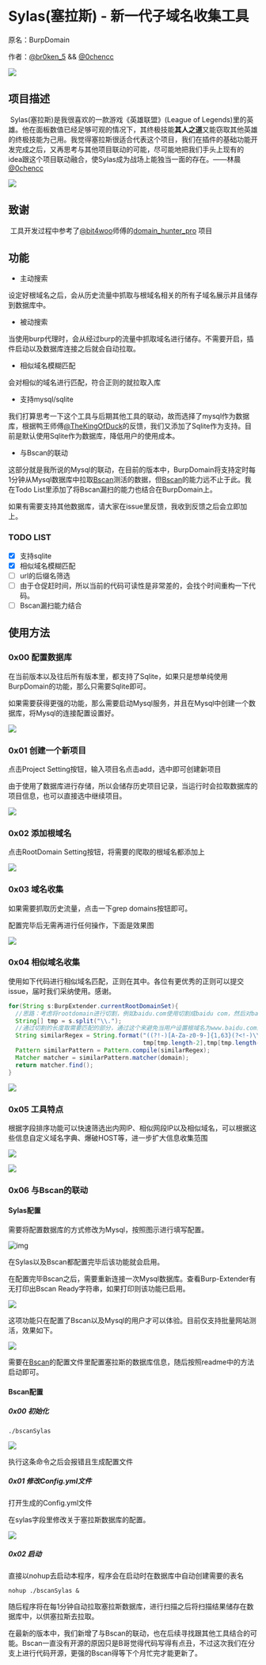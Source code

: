 # Sylas(塞拉斯) - 新一代子域名收集工具

原名：BurpDomain

作者：[@br0ken_5](https://github.com/broken5) && [@0chencc](https://github.com/0chencc)

![](img/index.png)

## 项目描述

​	Sylas(塞拉斯)是我很喜欢的一款游戏《英雄联盟》(League of Legends)里的英雄。他在面板数值已经足够可观的情况下，其终极技能**其人之道**又能窃取其他英雄的终极技能为己用。我觉得塞拉斯很适合代表这个项目，我们在插件的基础功能开发完成之后，又再思考与其他项目联动的可能，尽可能地把我们手头上现有的idea跟这个项目联动融合，使Sylas成为战场上能独当一面的存在。——林晨[@0chencc](https://github.com/0chencc)

![](img/Sylas.jpeg)

## 致谢

​	工具开发过程中参考了[@bit4woo](https://github.com/bit4woo)师傅的[domain_hunter_pro](https://github.com/bit4woo/domain_hunter_pro) 项目

## 功能

* 主动搜索

设定好根域名之后，会从历史流量中抓取与根域名相关的所有子域名展示并且储存到数据库中。

* 被动搜索

当使用burp代理时，会从经过burp的流量中抓取域名进行储存。不需要开启，插件启动以及数据库连接之后就会自动拉取。

* 相似域名模糊匹配

会对相似的域名进行匹配，符合正则的就拉取入库

* 支持mysql/sqlite

我们打算思考一下这个工具与后期其他工具的联动，故而选择了mysql作为数据库，根据鸭王师傅[@TheKingOfDuck](https://github.com/TheKingOfDuck)的反馈，我们又添加了Sqlite作为支持。目前是默认使用Sqlite作为数据库，降低用户的使用成本。

* 与Bscan的联动

这部分就是我所说的Mysql的联动，在目前的版本中，BurpDomain将支持定时每1分钟从Mysql数据库中拉取[Bscan](https://github.com/broken5/bscan/tree/sylas)测活的数据，但[Bscan](https://github.com/broken5/bscan/tree/sylas)的能力远不止于此。我在Todo List里添加了将Bscan漏扫的能力也结合在BurpDomain上。

如果有需要支持其他数据库，请大家在issue里反馈，我收到反馈之后会立即加上。

### TODO LIST

- [x] 支持sqlite
- [x] 相似域名模糊匹配
- [ ] url的后缀名筛选
- [ ] 由于仓促赶时间，所以当前的代码可读性是非常差的，会找个时间重构一下代码。
- [ ] Bscan漏扫能力结合

## 使用方法

### 0x00 配置数据库

在当前版本以及往后所有版本里，都支持了Sqlite，如果只是想单纯使用BurpDomain的功能，那么只需要Sqlite即可。

如果需要获得更强的功能，那么需要启动Mysql服务，并且在Mysql中创建一个数据库，将Mysql的连接配置设置好。

![](img/databaseSetting.png)

### 0x01 创建一个新项目

点击Project Setting按钮，输入项目名点击add，选中即可创建新项目

由于使用了数据库进行存储，所以会储存历史项目记录，当运行时会拉取数据库的项目信息，也可以直接选中继续项目。

![](img/addProject.png)

### 0x02 添加根域名

点击RootDomain Setting按钮，将需要的爬取的根域名都添加上

![](img/addRootDomain.png)

### 0x03 域名收集

如果需要抓取历史流量，点击一下grep domains按钮即可。

配置完毕后无需再进行任何操作，下面是效果图

![](img/passiveCollection.png)

### 0x04 相似域名收集

使用如下代码进行相似域名匹配，正则在其中。各位有更优秀的正则可以提交issue，届时我们采纳使用。感谢。

```java
for(String s:BurpExtender.currentRootDomainSet){
  //思路：考虑将rootdomain进行切割，例如baidu.com使用切割成baidu com，然后对baidu进行相似度匹配
  String[] tmp = s.split("\\.");
  //通过切割的长度取需要匹配的部分，通过这个来避免当用户设置根域名为www.baidu.com的时候，会匹配成www,baidu的问题，目前直接取baidu,com
  String similarRegex = String.format("((?!-)[A-Za-z0-9-]{1,63}(?<!-)\\.)*(?!-)[A-Za-z0-9-]{0,63}%s[A-Za-z0-9-]{0,63}(?<!-)\\.%s",
                                      tmp[tmp.length-2],tmp[tmp.length-1]);
  Pattern similarPattern = Pattern.compile(similarRegex);
  Matcher matcher = similarPattern.matcher(domain);
  return matcher.find();
}
```

![](img/similarDomain.png)

### 0x05 工具特点

根据字段排序功能可以快速筛选出内网IP、相似网段IP以及相似域名，可以根据这些信息自定义域名字典、爆破HOST等，进一步扩大信息收集范围

![](img/features1.png)

![](img/features2.png)

### 0x06 与Bscan的联动

#### Sylas配置

需要将配置数据库的方式修改为Mysql，按照图示进行填写配置。

![img](img/MyslqSetting.png)

在Sylas以及Bscan都配置完毕后该功能就会启用。

在配置完毕Bscan之后，需要重新连接一次Mysql数据库。查看Burp-Extender有无打印出Bscan Ready字符串，如果打印则该功能已启用。

![](img/bscanReady.png)

这项功能只在配置了Bscan以及Mysql的用户才可以体验。目前仅支持批量网站测活，效果如下。

![](img/BscanDomainAliveCheck.png)

需要在[Bscan](https://github.com/broken5/bscan/tree/sylas)的配置文件里配置塞拉斯的数据库信息，随后按照readme中的方法启动即可。

#### Bscan配置

##### 0x00 初始化

```shell
./bscanSylas
```
![](img/bscanConfigure_1.png)

执行这条命令之后会报错且生成配置文件

##### 0x01 修改Config.yml文件

打开生成的Config.yml文件

在sylas字段里修改关于塞拉斯数据库的配置。

![](img/bscanConfigure_2.png)

##### 0x02 启动
直接以nohup去启动本程序，程序会在启动时在数据库中自动创建需要的表名
```shell
nohup ./bscanSylas &
```
随后程序将在每1分钟自动拉取塞拉斯数据库，进行扫描之后将扫描结果储存在数据库中，以供塞拉斯去拉取。

在最新的版本中，我们新增了与Bscan的联动，也在后续寻找跟其他工具结合的可能。Bscan一直没有开源的原因只是B哥觉得代码写得有点丑，不过这次我们在分支上进行代码开源，更强的Bscan得等下个月忙完才能更新了。